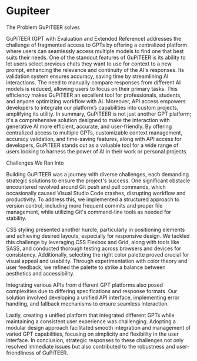 # Gupiteer

<label>The Problem GuPiTEER solves</label>
<p>GuPiTEER (GPT with Evaluation and Extended Reference) addresses the challenge of fragmented access to GPTs by offering a centralized platform where users can seamlessly access multiple models to find one that best suits their needs. One of the standout features of GuPiTEER is its ability to let users select previous chats they want to use for context to a new prompt, enhancing the relevance and continuity of the AI's responses. Its validation system ensures accuracy, saving time by streamlining AI interactions. The need to manually compare responses from different AI models is reduced, allowing users to focus on their primary tasks. This efficiency makes GuPiTEER an excellent tool for professionals, students, and anyone optimizing workflow with AI. Moreover, API access empowers developers to integrate our platform’s capabilities into custom projects, amplifying its utility. In summary, GuPiTEER is not just another GPT platform; it's a comprehensive solution designed to make the interaction with generative AI more efficient, accurate, and user-friendly. By offering centralized access to multiple GPTs, customizable context management, accuracy validation, and time-saving features, along with API access for developers, GuPiTEER stands out as a valuable tool for a wide range of users looking to harness the power of AI in their work or personal projects. </p>

<label>Challenges We Ran Into</label>
<p>Building GuPiTEER was a journey with diverse challenges, each demanding strategic solutions to ensure the project's success. One significant obstacle encountered revolved around Git push and pull commands, which occasionally caused Visual Studio Code crashes, disrupting workflow and productivity. To address this, we implemented a structured approach to version control, including more frequent commits and proper file management, while utilizing Git's command-line tools as needed for stability.</p>

<p>CSS styling presented another hurdle, particularly in positioning elements and achieving desired layouts, especially for responsive design. We tackled this challenge by leveraging CSS Flexbox and Grid, along with tools like SASS, and conducted thorough testing across browsers and devices for consistency. Additionally, selecting the right color palette proved crucial for visual appeal and usability. Through experimentation with color theory and user feedback, we refined the palette to strike a balance between aesthetics and accessibility.</p>

<p>Integrating various APIs from different GPT platforms also posed complexities due to differing specifications and response formats. Our solution involved developing a unified API interface, implementing error handling, and fallback mechanisms to ensure seamless interaction.</p>

<p>Lastly, creating a unified platform that integrated different GPTs while maintaining a consistent user experience was challenging. Adopting a modular design approach facilitated smooth integration and management of varied GPT capabilities, focusing on simplicity and flexibility in the user interface. In conclusion, strategic responses to these challenges not only resolved immediate issues but also contributed to the robustness and user-friendliness of GuPiTEER.</p>
